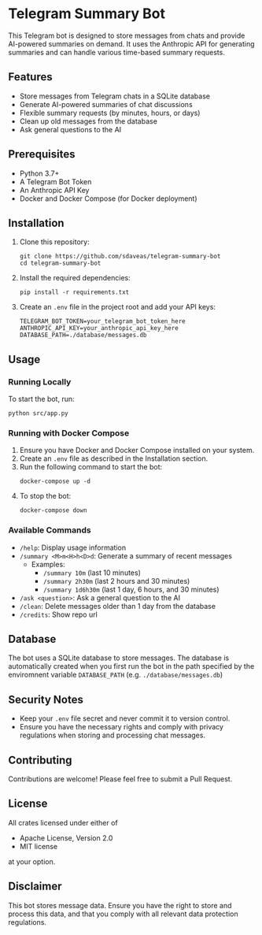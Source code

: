 # Telegram Summary Bot

This Telegram bot is designed to store messages from chats and provide AI-powered summaries on demand. It uses the Anthropic API for generating summaries and can handle various time-based summary requests.

## Features

- Store messages from Telegram chats in a SQLite database
- Generate AI-powered summaries of chat discussions
- Flexible summary requests (by minutes, hours, or days)
- Clean up old messages from the database
- Ask general questions to the AI

## Prerequisites

- Python 3.7+
- A Telegram Bot Token
- An Anthropic API Key
- Docker and Docker Compose (for Docker deployment)

## Installation

1. Clone this repository:
   ```
   git clone https://github.com/sdaveas/telegram-summary-bot
   cd telegram-summary-bot
   ```

2. Install the required dependencies:
   ```
   pip install -r requirements.txt
   ```

3. Create an `.env` file in the project root and add your API keys:
   ```
   TELEGRAM_BOT_TOKEN=your_telegram_bot_token_here
   ANTHROPIC_API_KEY=your_anthropic_api_key_here
   DATABASE_PATH=./database/messages.db
   ```

## Usage

### Running Locally

To start the bot, run:

```
python src/app.py
```

### Running with Docker Compose

1. Ensure you have Docker and Docker Compose installed on your system.
2. Create an `.env` file as described in the Installation section.
3. Run the following command to start the bot:
   ```
   docker-compose up -d
   ```
4. To stop the bot:
   ```
   docker-compose down
   ```

### Available Commands

- `/help`: Display usage information
- `/summary <M>m<H>h<D>d`: Generate a summary of recent messages
  - Examples:
    - `/summary 10m` (last 10 minutes)
    - `/summary 2h30m` (last 2 hours and 30 minutes)
    - `/summary 1d6h30m` (last 1 day, 6 hours, and 30 minutes)
- `/ask <question>`: Ask a general question to the AI
- `/clean`: Delete messages older than 1 day from the database
- `/credits`: Show repo url

## Database

The bot uses a SQLite database to store messages. The database is automatically created when you first run the bot in the path specified by the enviromnent variable `DATABASE_PATH` (e.g. `./database/messages.db`)

## Security Notes

- Keep your `.env` file secret and never commit it to version control.
- Ensure you have the necessary rights and comply with privacy regulations when storing and processing chat messages.

## Contributing

Contributions are welcome! Please feel free to submit a Pull Request.

## License

All crates licensed under either of
* Apache License, Version 2.0
* MIT license

at your option.

## Disclaimer

This bot stores message data. Ensure you have the right to store and process this data, and that you comply with all relevant data protection regulations.